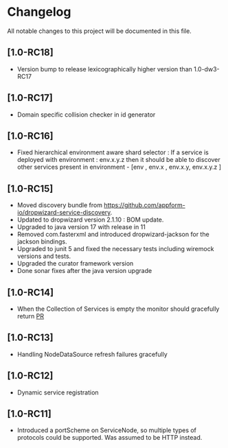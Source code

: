 # Changelog
All notable changes to this project will be documented in this file.

## [1.0-RC18]
- Version bump to release lexicographically higher version than 1.0-dw3-RC17

## [1.0-RC17]
- Domain specific collision checker in id generator

## [1.0-RC16]
- Fixed hierarchical environment aware shard selector  : If a service  is deployed with environment :  env.x.y.z then it should be able to discover other services present in environment -  [env , env.x , env.x.y, env.x.y.z ]

## [1.0-RC15]
- Moved discovery bundle from https://github.com/appform-io/dropwizard-service-discovery.
- Updated to dropwizard version 2.1.10 : BOM update.
- Upgraded to java version 17 with release in 11
- Removed com.fasterxml and introduced dropwizard-jackson for the jackson bindings.
- Upgraded to junit 5 and fixed the necessary tests including wiremock versions and tests.
- Upgraded the curator framework version
- Done sonar fixes after the java version upgrade

## [1.0-RC14]
- When the Collection of Services is empty the monitor should gracefully return [PR](https://github.com/appform-io/ranger/pull/27)

## [1.0-RC13]
- Handling NodeDataSource refresh failures gracefully

## [1.0-RC12]
- Dynamic service registration

## [1.0-RC11]
- Introduced a portScheme on ServiceNode, so multiple types of protocols could be supported. Was assumed to be HTTP instead. 